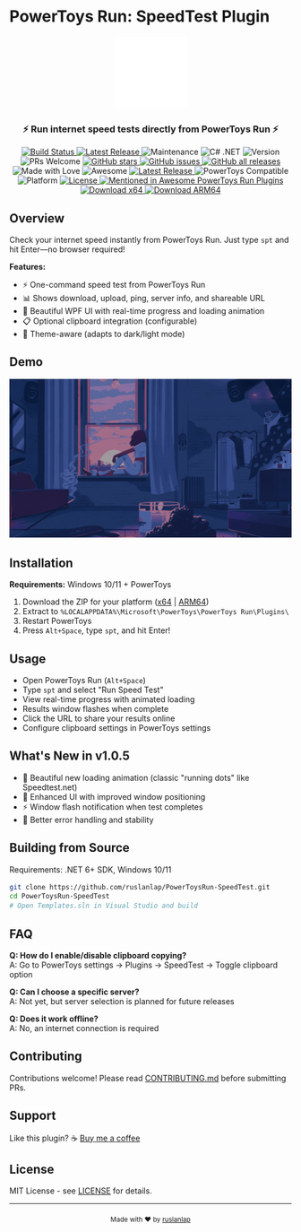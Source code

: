 # PowerToys Run: SpeedTest Plugin

<div align="center">
  <img src="../SpeedTest/data/logo.png" alt="SpeedTest Icon" width="128" height="128">
  <h3>⚡ Run internet speed tests directly from PowerToys Run ⚡</h3>
  
  <!-- Badges -->
  <a href="https://github.com/ruslanlap/PowerToysRun-SpeedTest/actions/workflows/build-and-release.yml">
    <img src="https://github.com/ruslanlap/PowerToysRun-SpeedTest/actions/workflows/build-and-release.yml/badge.svg" alt="Build Status">
  </a>
  <a href="https://github.com/ruslanlap/PowerToysRun-SpeedTest/releases/latest">
    <img src="https://img.shields.io/github/v/release/ruslanlap/PowerToysRun-SpeedTest?label=latest" alt="Latest Release">
  </a>
  <img src="https://img.shields.io/maintenance/yes/2025" alt="Maintenance">
  <img src="https://img.shields.io/badge/C%23-.NET-512BD4" alt="C# .NET">
  <img src="https://img.shields.io/badge/version-v1.0.5-brightgreen" alt="Version">
  <img src="https://img.shields.io/badge/PRs-welcome-brightgreen.svg" alt="PRs Welcome">
  <a href="https://github.com/ruslanlap/PowerToysRun-SpeedTest/stargazers">
    <img src="https://img.shields.io/github/stars/ruslanlap/PowerToysRun-SpeedTest" alt="GitHub stars">
  </a>
  <a href="https://github.com/ruslanlap/PowerToysRun-SpeedTest/issues">
    <img src="https://img.shields.io/github/issues/ruslanlap/PowerToysRun-SpeedTest" alt="GitHub issues">
  </a>
  <a href="https://github.com/ruslanlap/PowerToysRun-SpeedTest/releases/latest">
    <img src="https://img.shields.io/github/downloads/ruslanlap/PowerToysRun-SpeedTest/total" alt="GitHub all releases">
  </a>
  <img src="https://img.shields.io/badge/Made%20with-❤️-red" alt="Made with Love">
  <img src="https://img.shields.io/badge/Awesome-Yes-orange" alt="Awesome">
  <a href="https://github.com/ruslanlap/PowerToysRun-SpeedTest/releases/latest">
    <img src="https://img.shields.io/github/v/release/ruslanlap/PowerToysRun-SpeedTest?style=for-the-badge" alt="Latest Release">
  </a>
  <img src="https://img.shields.io/badge/PowerToys-Compatible-blue" alt="PowerToys Compatible">
  <img src="https://img.shields.io/badge/platform-Windows-lightgrey" alt="Platform">
  <a href="https://opensource.org/licenses/MIT">
    <img src="https://img.shields.io/badge/License-MIT-yellow.svg" alt="License">
  </a>
  <a href="https://github.com/hlaueriksson/awesome-powertoys-run-plugins">
    <img src="https://awesome.re/mentioned-badge.svg" alt="Mentioned in Awesome PowerToys Run Plugins">
  </a>
</div>

<div align="center">
  <a href="https://github.com/ruslanlap/PowerToysRun-SpeedTest/releases/download/v1.0.5/SpeedTest-1.0.5-x64.zip">
    <img src="https://img.shields.io/badge/⬇️_DOWNLOAD-x64-blue?style=for-the-badge&logo=github" alt="Download x64">
  </a>
  <a href="https://github.com/ruslanlap/PowerToysRun-SpeedTest/releases/download/v1.0.5/SpeedTest-1.0.5-ARM64.zip">
    <img src="https://img.shields.io/badge/⬇️_DOWNLOAD-ARM64-blue?style=for-the-badge&logo=github" alt="Download ARM64">
  </a>
</div>

## Overview

Check your internet speed instantly from PowerToys Run. Just type `spt` and hit Enter—no browser required!

**Features:**
- ⚡ One-command speed test from PowerToys Run
- 📊 Shows download, upload, ping, server info, and shareable URL
- 🎨 Beautiful WPF UI with real-time progress and loading animation
- 📋 Optional clipboard integration (configurable)
- 🌙 Theme-aware (adapts to dark/light mode)

## Demo

<div align="center">
  <img src="../SpeedTest/data/demo-speedtest.gif" alt="SpeedTest Plugin Demo" width="600">
</div>

## Installation

**Requirements:** Windows 10/11 + PowerToys

1. Download the ZIP for your platform ([x64](https://github.com/ruslanlap/PowerToysRun-SpeedTest/releases/download/v1.0.5/SpeedTest-1.0.5-x64.zip) | [ARM64](https://github.com/ruslanlap/PowerToysRun-SpeedTest/releases/download/v1.0.5/SpeedTest-1.0.5-ARM64.zip))
2. Extract to `%LOCALAPPDATA%\Microsoft\PowerToys\PowerToys Run\Plugins\`
3. Restart PowerToys
4. Press `Alt+Space`, type `spt`, and hit Enter!

## Usage

- Open PowerToys Run (`Alt+Space`)
- Type `spt` and select "Run Speed Test"
- View real-time progress with animated loading
- Results window flashes when complete
- Click the URL to share your results online
- Configure clipboard settings in PowerToys settings

## What's New in v1.0.5

- 🎨 Beautiful new loading animation (classic "running dots" like Speedtest.net)
- 📱 Enhanced UI with improved window positioning
- ⚡ Window flash notification when test completes
- 🔧 Better error handling and stability

## Building from Source

Requirements: .NET 6+ SDK, Windows 10/11

```bash
git clone https://github.com/ruslanlap/PowerToysRun-SpeedTest.git
cd PowerToysRun-SpeedTest
# Open Templates.sln in Visual Studio and build
```

## FAQ

**Q: How do I enable/disable clipboard copying?**  
A: Go to PowerToys settings → Plugins → SpeedTest → Toggle clipboard option

**Q: Can I choose a specific server?**  
A: Not yet, but server selection is planned for future releases

**Q: Does it work offline?**  
A: No, an internet connection is required

## Contributing

Contributions welcome! Please read [CONTRIBUTING.md](CONTRIBUTING.md) before submitting PRs.

## Support

Like this plugin? ☕ [Buy me a coffee](https://ruslanlap.github.io/ruslanlap_buymeacoffe/)

## License

MIT License - see [LICENSE](LICENSE) for details.

---

<div align="center">
  <sub>Made with ❤️ by <a href="https://github.com/ruslanlap">ruslanlap</a></sub>
</div>